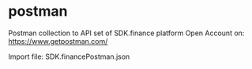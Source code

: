 # postman
Postman collection to API set of SDK.finance platform
Open Account on:
https://www.getpostman.com/

Import file:
SDK.financePostman.json
